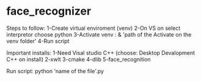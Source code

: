 # face_recognizer

Steps to follow: 
1-Create virtual enviroment (venv) 
2-On VS on select interpretor choose python 
3-Activate venv : & 'path of the Activate on the venv folder'
4-Run script

Important installs:
1-Need Visal studio C++ (choose: Desktop Devalopment C++ on install)
2-xwlt
3-cmake
4-dlib
5-face_recognition

Run script:
python 'name of the file'.py
